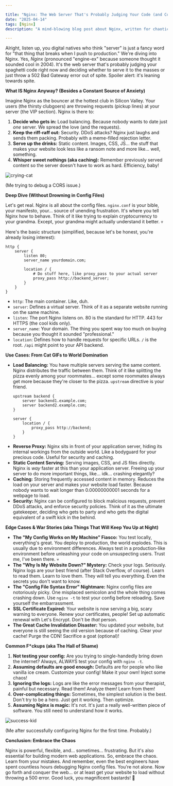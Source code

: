 ```yaml
---

title: "Nginx: The Web Server That's Probably Judging Your Code (and Correctly So)"
date: "2025-04-14"
tags: [Nginx]
description: "A mind-blowing blog post about Nginx, written for chaotic Gen Z engineers who spend more time arguing about tabs vs. spaces than actually deploying."

---
```


Alright, listen up, you digital natives who think "server" is just a fancy word for "that thing that breaks when I push to production." We're diving into Nginx. Yes, *Nginx* (pronounced "engine-ex" because someone thought it sounded cool in 2004). It's the web server that's probably judging your spaghetti code right now and deciding whether to serve it to the masses or just throw a 502 Bad Gateway error out of spite. Spoiler alert: it's leaning towards spite.

**What IS Nginx Anyway? (Besides a Constant Source of Anxiety)**

Imagine Nginx as the bouncer at the hottest club in Silicon Valley. Your users (the thirsty clubgoers) are throwing requests (pickup lines) at your server (the VIP section). Nginx is there to:

1.  **Decide who gets in:** Load balancing. Because nobody wants to date just *one* server. We spread the love (and the requests).
2.  **Keep the riff-raff out:** Security. DDoS attacks? Nginx just laughs and sends them packing. Probably with a meme-filled rejection letter.
3.  **Serve up the drinks:** Static content. Images, CSS, JS... the stuff that makes your website look less like a ransom note and more like… well, something.
4.  **Whisper sweet nothings (aka caching):** Remember previously served content so the server doesn't have to work as hard. Efficiency, baby!

![crying-cat](https://i.imgflip.com/7n949h.jpg)

(Me trying to debug a CORS issue.)

**Deep Dive (Without Drowning in Config Files)**

Let's get real. Nginx is all about the config files. `nginx.conf` is your bible, your manifesto, your… source of unending frustration. It's where you tell Nginx how to behave. Think of it like trying to explain cryptocurrency to your grandma. Except, your grandma might actually understand it better. 💀

Here's the basic structure (simplified, because let's be honest, you're already losing interest):

```nginx
http {
    server {
        listen 80;
        server_name yourdomain.com;

        location / {
            # Do stuff here, like proxy_pass to your actual server
            proxy_pass http://backend_server;
        }
    }
}
```

*   `http`: The main container. Like, duh.
*   `server`: Defines a virtual server. Think of it as a separate website running on the same machine.
*   `listen`: The port Nginx listens on. 80 is the standard for HTTP. 443 for HTTPS (the cool kids only).
*   `server_name`: Your domain. The thing you spent way too much on buying because you thought it sounded "professional."
*   `location`: Defines how to handle requests for specific URLs. `/` is the root. `/api` might point to your API backend.

**Use Cases: From Cat GIFs to World Domination**

*   **Load Balancing:** You have multiple servers serving the same content. Nginx distributes the traffic between them. Think of it like splitting the pizza evenly among your roommates… except some roommates always get more because they're closer to the pizza. `upstream` directive is your friend.
    ```nginx
    upstream backend {
        server backend1.example.com;
        server backend2.example.com;
    }

    server {
        location / {
            proxy_pass http://backend;
        }
    }
    ```
*   **Reverse Proxy:** Nginx sits in front of your application server, hiding its internal workings from the outside world. Like a bodyguard for your precious code. Useful for security and caching.
*   **Static Content Serving:** Serving images, CSS, and JS files directly. Nginx is *way* faster at this than your application server. Freeing up your server to do more important things, like… idk… crashing elegantly?
*   **Caching:** Storing frequently accessed content in memory. Reduces the load on your server and makes your website load faster. Because nobody wants to wait longer than 0.00000000001 seconds for a webpage to load.
*   **Security:** Nginx can be configured to block malicious requests, prevent DDoS attacks, and enforce security policies. Think of it as the ultimate gatekeeper, deciding who gets to party and who gets the digital equivalent of a swift kick in the behind.

**Edge Cases & War Stories (aka Things That Will Keep You Up at Night)**

*   **The "My Config Works on My Machine" Fiasco:** You test locally, everything's great. You deploy to production, the world explodes. This is usually due to environment differences. Always test in a production-like environment before unleashing your code on unsuspecting users. Trust me, I've been there. 💀
*   **The "Why Is My Website Down?" Mystery:** Check your logs. Seriously. Nginx logs are your best friend (after Stack Overflow, of course). Learn to read them. Learn to love them. They will tell you everything. Even the secrets you don't want to know.
*   **The "Config File Syntax Error" Nightmare:** Nginx config files are notoriously picky. One misplaced semicolon and the whole thing comes crashing down. Use `nginx -t` to test your config before reloading. Save yourself the embarrassment.
*   **SSL Certificate Expired:** Your website is now serving a big, scary warning to everyone. Renew your certificates, people! Set up automatic renewal with Let's Encrypt. Don't be *that* person.
*   **The Great Cache Invalidation Disaster:** You updated your website, but everyone is still seeing the old version because of caching. Clear your cache! Purge the CDN! Sacrifice a goat (optional)!

**Common F\*ckups (aka The Hall of Shame)**

1.  **Not testing your config:** Are you trying to single-handedly bring down the internet? Always, ALWAYS test your config with `nginx -t`.
2.  **Assuming defaults are good enough:** Defaults are for people who like vanilla ice cream. Customize your config! Make it your own! Inject some chaos!
3.  **Ignoring the logs:** Logs are like the error messages from your therapist, painful but necessary. Read them! Analyze them! Learn from them!
4.  **Over-complicating things:** Sometimes, the simplest solution is the best. Don't try to be a hero. Just get it working. Then optimize.
5.  **Assuming Nginx is magic:** It's not. It's just a really well-written piece of software. You still need to understand how it works.

![success-kid](https://i.imgflip.com/1j63ij.jpg)

(Me after successfully configuring Nginx for the first time. Probably.)

**Conclusion: Embrace the Chaos**

Nginx is powerful, flexible, and… sometimes… frustrating. But it's also essential for building modern web applications. So, embrace the chaos. Learn from your mistakes. And remember, even the best engineers have spent countless hours debugging Nginx config files. You're not alone. Now go forth and conquer the web… or at least get your website to load without throwing a 500 error. Good luck, you magnificent bastards! 🙏
